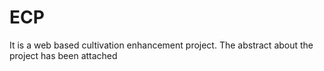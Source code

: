 # ECP
It is a web based cultivation enhancement project.
The abstract about the project has been attached
